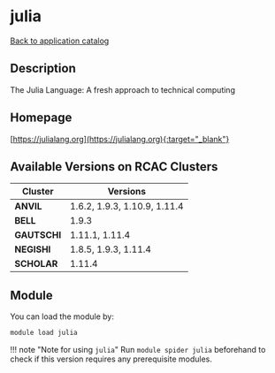 # julia

[Back to application catalog](../app_catalog.md)

## Description

The Julia Language: A fresh approach to technical computing

## Homepage

[https://julialang.org](https://julialang.org){:target="_blank"}

## Available Versions on RCAC Clusters

|Cluster|Versions|
|---|---|
**ANVIL**|1.6.2, 1.9.3, 1.10.9, 1.11.4
**BELL**|1.9.3
**GAUTSCHI**|1.11.1, 1.11.4
**NEGISHI**|1.8.5, 1.9.3, 1.11.4
**SCHOLAR**|1.11.4

## Module

You can load the module by:

```bash
module load julia
```

!!! note "Note for using `julia`"
    Run `module spider julia` beforehand to check if this version requires any prerequisite modules.
